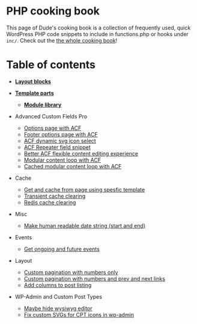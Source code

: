 # PHP cooking book

This page of Dude's cooking book is a collection of frequently used, quick WordPress PHP code snippets to include in functions.php or hooks under `inc/`. Check out the [the whole cooking book](../README.md)!

# Table of contents

- [**Layout blocks**](/List%20of%20blocks.md)
- **[Template parts](template-parts)**
  - **[Module library](template-parts/modules)**

- Advanced Custom Fields Pro
  - [Options page with ACF](options-page-acf.php)
  - [Footer options page with ACF](options-page-footer-acf.php)
  - [ACF dynamic svg icon select](acf-dynamic-svg-icon-select.php)
  - [ACF Repeater field snippet](acf-repeater.php) 
  - [Better ACF flexible content editing experience](acf-better-flexible-content.php)
  - [Modular content loop with ACF](modular-content-acf.php)
  - [Cached modular content loop with ACF](modular-content-acf-cached.php)

- Cache
  - [Get and cache from page using spesfic template](get-content-from-page-using-template.php)
  - [Transient cache clearing](transient-cache-clearing.php)
  - [Redis cache clearing](redis-cache-clearing.php)

- Misc
  - [Make human readable date string (start and end)](make-date-string.php)

- Events
  - [Get ongoing and future events](get-events.php)

- Layout
  - [Custom pagination with numbers only](custom-pagination-numbers-only.php)
  - [Custom pagination with numbers and prev and next links](custom-pagination.php)
  - [Add columns to post listing](add-post-listing-columns.php)

- WP-Admin and Custom Post Types
  - [Maybe hide wysiwyg editor](maybe-hide-wysiwyg-editor.php)
  - [Fix custom SVGs for CPT icons in wp-admin](fix-admin-svg-for-cpt-icons.php)